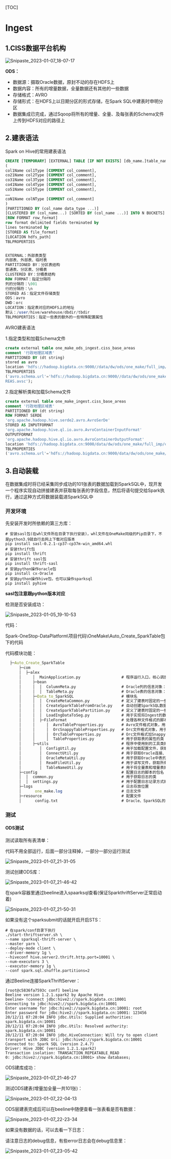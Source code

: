 [TOC]



# Ingest

## **1.CISS数据平台机构**

![Snipaste_2023-01-07_18-07-17](assets/Snipaste_2023-01-07_18-07-17.png)

**ODS：**

- 数据源：摄取Oracle数据，原封不动的存在HDFS上
- 数据内容：所有的增量数据，全量数据还有其他的一些数据
- 存储格式：AVRO
- 存储形式：在HDFS上以日期分区的形式存储，在Spark SQL中建表时申明分区
- 数据集成已完成，通过Sqoop将所有的增量、全量、及每张表的Schema文件上传到HDFS对应的路径上

## **2.建表语法**

Spark on Hive的常用建表语法

```sql
CREATE [TEMPORARY] [EXTERNAL] TABLE [IF NOT EXISTS] [db_name.]table_name
(
col1Name col1Type [COMMENT col_comment],
co21Name col2Type [COMMENT col_comment],
co31Name col3Type [COMMENT col_comment],
co41Name col4Type [COMMENT col_comment],
co51Name col5Type [COMMENT col_comment],
……
coN1Name colNType [COMMENT col_comment]
)
[PARTITIONED BY (col_name data_type ...)]
[CLUSTERED BY (col_name...) [SORTED BY (col_name ...)] INTO N BUCKETS]
[ROW FORMAT row_format]
row format delimited fields terminated by
lines terminated by
[STORED AS file_format]
[LOCATION hdfs_path]
TBLPROPERTIES


EXTERNAL：外部表类型
内部表、外部表、临时表
PARTITIONED BY：分区表结构
普通表、分区表、分桶表
CLUSTERED BY：分桶表结构
ROW FORMAT：指定分隔符
列的分隔符：\001
行的分隔符：\n
STORED AS：指定文件存储类型
ODS：avro
DWD：orc
LOCATION：指定表对应的HDFS上的地址
默认：/user/hive/warehouse/dbdir/tbdir
TBLPROPERTIES：指定一些表的额外的一些特殊配置属性
```

AVRO建表语法

1.指定类型和加载Schema文件

```sql
create external table one_make_ods_ingest.ciss_base_areas
comment '行政地理区域表'
PARTITIONED BY (dt string)
stored as avro
location 'hdfs://hadoop.bigdata.cn:9000//data/dw/ods/one_make/full_imp/ciss4.ciss_base_areas'
TBLPROPERTIES
('avro.schema.url'='hdfs://hadoop.bigdata.cn:9000//data/dw/ods/one_make/avsc/CISS4_CISS_BASE_A
REAS.avsc');
```

2.指定解析类和加载Schema文件

```sql
create external table one_make_ingest.ciss_base_areas
comment '行政地理区域表'
PARTITIONED BY (dt string)
ROW FORMAT SERDE
'org.apache.hadoop.hive.serde2.avro.AvroSerDe'
STORED AS INPUTFORMAT
'org.apache.hadoop.hive.ql.io.avro.AvroContainerInputFormat'
OUTPUTFORMAT
'org.apache.hadoop.hive.ql.io.avro.AvroContainerOutputFormat'
location 'hdfs://hadoop.bigdata.cn:9000/data/dw/ods/one_make/full_imp/ciss4.ciss_base_areas'
TBLPROPERTIES
('avro.schema.url'='hdfs://hadoop.bigdata.cn:9000/data/dw/ods/one_make/avsc/CISS4_CISS_BASE_AREAS.avsc');
```

## **3.自动装载**

在数据集成时将已经采集同步成功的101张表的数据加载到SparkSQL中，现开发一个程序实现自动拼接建表并获取每张表的字段信息，然后将语句提交给Spark执行，通过这种方式将数据装载进SparkSQL中

### **开发环境**

先安装开发时所依赖的第三方库：

```shell
# 安装sasl包(在whl文件所在目录下执行安装)，whl文件在OneMake同级的Pip目录下，不是python3.9就自行去网上下载对应版本
pip install sasl-0.2.1-cp37-cp37m-win_amd64.whl
# 安装thrift包
pip install thrift
# 安装thrift sasl包
pip install thrift-sasl
# 安装python操作oracle包
pip install cx-Oracle
# 安装python操作hive包，也可以操作sparksql
pip install pyhive
```

**sasl包注意跟python版本对应**

检测是否安装成功：

![Snipaste_2023-01-05_19-10-53](assets/Snipaste_2023-01-05_19-10-53.png)

代码：

Spark-OneStop-DataPlatform\项目代码\OneMake\Auto_Create_SparkTable包下的代码

代码模块功能：

```mathematica
  ├─Auto_Create_SparkTable                        
      ├─com
      │  ├─alex
      │     │  MainApplication.py                  # 程序运行入口，核心调度运行的程序
      │     ├─bean
      │     │  │  ColumnMeta.py                    # Oracle列的信息对象：用于将列的名称、类型、注释进行封装
      │     │  │  TableMeta.py                     # Oracle表的信息对象：用于将表的名称、列的信息、表的注释进行封装
      │     ├─Data_to_SparkSQL                     # 模块名
      │     │  │  CreateMetaCommon.py              # 定义了建表时固定的一些字符串数据，数据库名称、分层名称、文件类型属性等
      │     │  │  CreateSparkTableFromOracle.py    # 自动创建SparkSQL数据库、以及获取Oracle表的信息创建SparkSQL表等
      │     │  │  CreateSparkTablePartition.py     # 定义了建表时固定的一些字符串数据，数据库名称、分层名称、文件类型属性等
      │     │  │  LoadIngDataToSeg.py              # 用于实现将Ingest的数据insert到Segmentation表中
      │     │  ├─FileFormat                        # 处理各种文件格式的脚本的包名
      │     │     │  AvroTableProperties.py        # Avro文件格式对象，用于封装Avro建表时的字符串
      │     │     │  OrcSnappyTableProperties.py   # Orc文件格式对象，用于封装Orc建表时的字符串
      │     │     │  OrcTableProperties.py         # Orc文件格式加Snappy压缩的对象
      │     │     │  TableProperties.py            # 用于获取表的属性的类
      │     ├─utils                                # 程序中使用到的工具类的包名
      │        │  ConfigUtil.py                    # 用于加载配置文件，获取配置文件信息
      │        │  ConnectUtil.py                   # 用于获取Oracle连接、SparkSQL连接
      │        │  OracleMetaUtil.py                # 用于获取Oracle中表的信息：表名、字段名、类型、注释等
      │        │  ReadFileUtil.py                  # 用于读写文件，获取所有Oracle表的名称
      │        │  TableNameUtil.py                 # 用于将全量表和增量表的名称放入不同的列表中
      ├─config                                     # 配置日志的脚本的包名
      │  │  common.py                              # 用于获取日志的类
      │  │  settings.py                            # 用于配置日志记录方式的类
      ├─logs                                       # 日志存放位置
      │      one_make.log                          # 日志文件
      ├─resource                                   # 配置文件
      │      config.txt                            # Oracle、SparkSQL的地址、端口、用户名、密码等配置信息
```

### **测试**

#### **ODS测试**

测试读取所有表清单：

代码不用全部运行，后面一部分注释掉，一部分一部分运行测试

![Snipaste_2023-01-07_21-31-05](assets/Snipaste_2023-01-07_21-31-05.png)

测试创建ODS库：

![Snipaste_2023-01-07_21-46-42](assets/Snipaste_2023-01-07_21-46-42.png)

在spark容器里通过beeline进入spaarksql查看(保证SparkthriftServer正常启动着)

![Snipaste_2023-01-07_21-50-31](assets/Snipaste_2023-01-07_21-50-31.png)

如果没有这个sparksubmit的话就开启开启STS：

```shell
# 在spark/conf目录下执行
./start-thriftserver.sh \
--name sparksql-thrift-server \
--master yarn \
--deploy-mode client \
--driver-memory 1g \
--hiveconf hive.server2.thrift.http.port=10001 \
--num-executors 3 \
--executor-memory 1g \
--conf spark.sql.shuffle.partitions=2
```

通过Beeline连接SparkThriftServer：

```shell
[root@c5836fa7593c conf] beeline
Beeline version 1.2.1.spark2 by Apache Hive
beeline> !connect jdbc:hive2://spark.bigdata.cn:10001
Connecting to jdbc:hive2://spark.bigdata.cn:10001
Enter username for jdbc:hive2://spark.bigdata.cn:10001: root
Enter password for jdbc:hive2://spark.bigdata.cn:10001: 123456
20/12/11 07:20:04 INFO jdbc.Utils: Supplied authorities: spark.bigdata.cn:10001
20/12/11 07:20:04 INFO jdbc.Utils: Resolved authority: spark.bigdata.cn:10001
20/12/11 07:20:04 INFO jdbc.HiveConnection: Will try to open client transport with JDBC Uri: jdbc:hive2://spark.bigdata.cn:10001
Connected to: Spark SQL (version 2.4.7)
Driver: Hive JDBC (version 1.2.1.spark2)
Transaction isolation: TRANSACTION_REPEATABLE_READ
0: jdbc:hive2://spark.bigdata.cn:10001> show databases;
```

ODS建库成功：

![Snipaste_2023-01-07_21-46-27](assets/Snipaste_2023-01-07_21-46-27.png)

测试ODS建表(增量加全量一共101张)：

![Snipaste_2023-01-07_22-04-13](assets/Snipaste_2023-01-07_22-04-13.png)

ODS层建表完成后可以在beeline中随便查看一张表看是否有数据：

![Snipaste_2023-01-07_22-23-34](assets/Snipaste_2023-01-07_22-23-34.png)

如果没有数据的话，可以去看一下日志：

请注意日志的debug信息，有些error日志会在debug信息里：

![Snipaste_2023-01-07_23-05-42](assets/Snipaste_2023-01-07_23-05-42.png)
